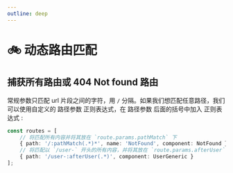 ```yaml
---
outline: deep
---
```


# 🚲 动态路由匹配

## 捕获所有路由或 404 Not found 路由

常规参数只匹配 url 片段之间的字符，用 `/` 分隔。如果我们想匹配任意路径，我们可以使用自定义的 路径参数 正则表达式，在 路径参数 后面的括号中加入 正则表达式 :

```ts
const routes = [
	// 将匹配所有内容并将其放在 `route.params.pathMatch` 下
	{ path: '/:pathMatch(.*)*', name: 'NotFound', component: NotFound },
	// 将匹配以 `/user-` 开头的所有内容，并将其放在 `route.params.afterUser` 下
	{ path: '/user-:afterUser(.*)', component: UserGeneric }
];
```
